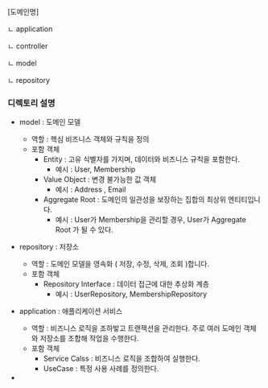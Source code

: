 [도메인명]

ㄴ application

ㄴ controller

ㄴ model

ㄴ repository

### 디렉토리 설명
- model : 도메인 모델
  - 역할 : 핵심 비즈니스 객체와 규칙을 정의
  - 포함 객체 
    - Entity : 고유 식별자를 가지며, 데이터와 비즈니스 규칙을 포함한다.
      - 예시 : User, Membership
    - Value Object : 변경 불가능한 값 객체
      - 예시 : Address , Email
    - Aggregate Root : 도메인의 일관성을 보장하는 집합의 최상위 엔티티입니다.
        - 예시 : User가 Membership을 관리할 경우, User가 Aggregate Root 가 될 수 있다.

- repository : 저장소
  - 역할 : 도메인 모델을 영속화 ( 저장, 수정, 삭제, 조회 )합니다.
  - 포함 객체
    - Repository Interface : 데이터 접근에 대한 추상화 계층
      - 예시 : UserRepository, MembershipRepository

- application : 애플리케이션 서비스
  - 역할 : 비즈니스 로직을 조하밯고 트랜잭션을 관리한다. 주로 여러 도메인 객체와 저장소를 조합해 작업을 수행한다.
  - 포함 객체 
    - Service Calss : 비즈니스 로직을 조합하여 실행한다.
    - UseCase : 특정 사용 사례를 정의한다.

- 
